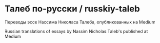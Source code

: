 # Талеб по-русски / russkiy-taleb
Переводы эссе Нассима Николаса Талеба, опубликованных на Medium

Russian translations of essays by Nassim Nicholas Taleb's published at Medium
